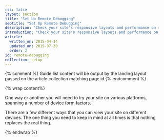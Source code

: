 ```yaml
---
rss: false
layout: section
title: "Set Up Remote Debugging"
seotitle: "Set Up Remote Debugging"
description: "Check your site's responsive layouts and performance on real devices."
introduction: "Check your site's responsive layouts and performance on real devices."
article:
  written_on: 2015-04-14
  updated_on: 2015-07-30
  order: 2
id: remote-debugging
collection: setup
---
```


{% comment %}
Guide list content will be output by the landing layout passed on the article collection matching page.id
{% endcomment %}

{% wrap content%}

One way or another you will need to try your site on various platforms,
spanning a number of device form factors.

There are a few different ways that you can view your site on different devices.
The one thing you need to keep in mind at all times is that nothing replaces
the real thing.

{% endwrap %}
